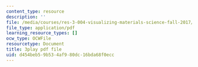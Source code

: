 ```yaml
---
content_type: resource
description: ''
file: /media/courses/res-3-004-visualizing-materials-science-fall-2017/d454beb59b534af980dc16bda68f0ecc_EmeWBxXlzKA.pdf
file_type: application/pdf
learning_resource_types: []
ocw_type: OCWFile
resourcetype: Document
title: 3play pdf file
uid: d454beb5-9b53-4af9-80dc-16bda68f0ecc
---
```

